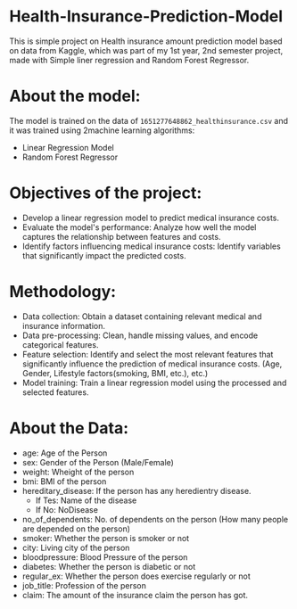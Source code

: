 # Health-Insurance-Prediction-Model
This is simple project on Health insurance amount prediction model based on data from Kaggle, which was part of my 1st year, 2nd semester project, made with Simple liner regression and Random Forest Regressor.

# About the model:
The model is trained on the data of `1651277648862_healthinsurance.csv` and it was trained using 2machine learning algorithms:
* Linear Regression Model
* Random Forest Regressor

# Objectives of the project:
* Develop a linear regression model to predict medical insurance costs.
* Evaluate the model's performance: Analyze how well the model captures the relationship between features and costs.
* Identify factors influencing medical insurance costs: Identify variables that significantly impact the predicted costs.

# Methodology:
* Data collection: Obtain a dataset containing relevant medical and insurance information.
* Data pre-processing: Clean, handle missing values, and encode categorical features.
* Feature selection: Identify and select the most relevant features that significantly influence the prediction of medical insurance costs. (Age, Gender, Lifestyle factors(smoking, BMI, etc.), etc.)
* Model training: Train a linear regression model using the processed and selected features.

# About the Data:
* age: Age of the Person
* sex: Gender of the Person (Male/Female)
* weight: Wheight of the person
* bmi: BMI of the person
* hereditary_disease: If the person has any heredientry disease.
  * If Tes: Name of the disease
  * If No: NoDisease
* no_of_dependents: No. of dependents on the person (How many people are depended on the person)
* smoker: Whether the person is smoker or not
* city: Living city of the person
* bloodpressure: Blood Pressure of the person
* diabetes: Whether the person is diabetic or not
* regular_ex: Whether the person does exercise regularly or not
* job_title: Profession of the person
* claim: The amount of the insurance claim the person has got.

